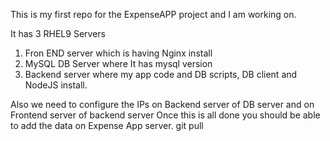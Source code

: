 This is my first repo for the ExpenseAPP project and I am working on.

It has 3 RHEL9 Servers
  1) Fron END server which is having Nginx install
  2) MySQL DB Server where It has mysql version
  3) Backend server where my app code and DB scripts, DB client and NodeJS install.

Also we need to configure the IPs on Backend server of DB server
and on Frontend server of backend server
Once this is all done you should be able to add the data on Expense App server.
git pull